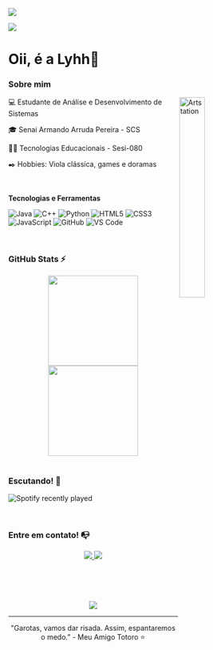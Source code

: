 <p align="center">
 
</p align="center">
  <img src="https://github.com/Lybnih/Lybnih/assets/132515156/185e163a-6d9a-4949-bccd-bf0016e8ed94" />
  
<p>
  <img src="https://komarev.com/ghpvc/?username=your-github-lybnih&color=blueviolet"/> 
</p>

# Oii, é a Lyhh👋

### Sobre mim

 <p>
         <img align="right" alt="Artstation" src="https://github.com/Lybnih/Lybnih/assets/132515156/291bb589-fffb-4b96-b3ec-37dbd9ff86ba"
         width="32%" height="32%">
    </p>

<p align="center">
  
💻 Estudante de Análise e Desenvolvimento de Sistemas

🎓 Senai Armando Arruda Pereira - SCS

👩‍💻 Tecnologias Educacionais - Sesi-080

✒️ Hobbies: Viola clássica, games e doramas 

</p>

<br>
 
**Tecnologias e Ferramentas**

![Java](https://img.shields.io/badge/Java-ED8B00?style=for-the-badge&logo=openjdk&logoColor=white)
![C++](https://img.shields.io/badge/C%2B%2B-00599C?style=for-the-badge&logo=c%2B%2B&logoColor=white)
![Python](https://img.shields.io/badge/Python-3776AB?style=for-the-badge&logo=python&logoColor=white)
![HTML5](https://img.shields.io/badge/html5-%23E34F26.svg?style=for-the-badge&logo=html5&logoColor=white)
![CSS3](https://img.shields.io/badge/css3-%231572B6.svg?style=for-the-badge&logo=css3&logoColor=white)
![JavaScript](https://img.shields.io/badge/javascript-%23323330.svg?style=for-the-badge&logo=javascript&logoColor=%23F7DF1E)
![GitHub](https://img.shields.io/badge/github-%23121011.svg?style=for-the-badge&logo=github&logoColor=white)
![VS Code](https://img.shields.io/badge/VS%20Code-0078d7.svg?style=for-the-badge&logo=visual-studio-code&logoColor=white)

<br>

### GitHub Stats ⚡
<div style="text-align: center;">
  <a href="https://github.com/Lybnih">
    <img height="180em" src="https://github-readme-stats.vercel.app/api/top-langs/?username=Lybnih&layout=compact&langs_count=7&theme=dracula"/>
    <img height="180em" src="https://github-readme-stats.vercel.app/api?username=Lybnih&show_icons=true&theme=dracula&include_all_commits=true&count_private=true"/>
  </a>
</div>

<br>

### Escutando! :musical_note:
![Spotify recently played](https://spotify-recently-played-readme.vercel.app/api?user=l31ogoi782koitqmjwnj6wrca&count=1)

<br>

### Entre em contato! 📭
<div style="text-align: center; margin-bottom: 50px;">
  <a href="https://www.instagram.com/vi_lybnih/" target="_blank">
    <img src="https://img.shields.io/badge/-Instagram-%23E4405F?style=for-the-badge&logo=instagram&logoColor=white" target="_blank">
  </a>
  <a href="https://www.linkedin.com/in/lybnih-vitoria-3b52501b9/" target="_blank">
    <img src="https://img.shields.io/badge/-LinkedIn-%230077B5?style=for-the-badge&logo=linkedin&logoColor=white" target="_blank">
  </a>   
</div>

<br>

<p align = "center">
 <img src="https://github.com/Lybnih/Lybnih/assets/132515156/18885c8b-075f-424d-afe0-9cc9cc84d2d4">
</p> 

<hr>
<p align="center">"Garotas, vamos dar risada. Assim, espantaremos o medo.” - Meu Amigo Totoro ⭐</p>
